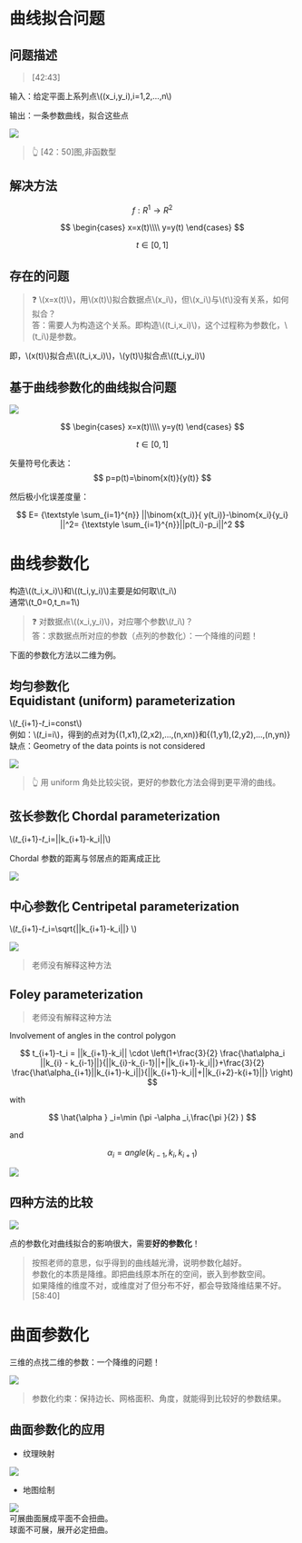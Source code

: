 # 曲线拟合问题

## 问题描述

> [42:43]

输入：给定平面上系列点\\((x_i,y_i),i=1,2,...,n\\)     

输出：一条参数曲线，拟合这些点   

![](../assets/曲线-1.png)  

> &#x1F446; [42：50]图,非函数型  

## 解决方法

$$
f:R^1 → R^2 
$$ 

$$
\begin{cases}
x=x(t)\\\\
y=y(t) 
\end{cases}
$$


$$
t\in [0,1]
$$

## 存在的问题

> &#x2753; \\(x=x(t)\\)，用\\(x(t)\\)拟合数据点\\(x_i\\)，但\\(x_i\\)与\\(t\\)没有关系，如何拟合？  
> 答：需要人为构造这个关系。即构造\\((t_i,x_i)\\)，这个过程称为参数化，\\(t_i\\)是参数。    

即，\\(x(t)\\)拟合点\\((t_i,x_i)\\)，\\(y(t)\\)拟合点\\((t_i,y_i)\\)  

## 基于曲线参数化的曲线拟合问题

![](../assets/曲线-2.png)   

$$
\begin{cases}
 x=x(t)\\\\
y=y(t) 
\end{cases}
$$




$$
t\in [0,1]
$$

矢量符号化表达：
$$
p=p(t)=\binom{x(t)}{y(t)} 
$$

然后极小化误差度量：  

$$
E= {\textstyle \sum_{i=1}^{n}} ||\binom{x(t_i)}{ y(t_i)}-\binom{x_i}{y_i} ||^2= {\textstyle \sum_{i=1}^{n}}||p(t_i)-p_i||^2
$$

# 曲线参数化

构造\\((t_i,x_i)\\)和\\((t_i,y_i)\\)主要是如何取\\(t_i\\)   
通常\\(t_0=0,t_n=1\\)

> &#x2753; 对数据点\\((x_i,y_i)\\)，对应哪个参数\\(𝑡_i\\)？  
答：求数据点所对应的参数（点列的参数化）：一个降维的问题！      

下面的参数化方法以二维为例。  

## 均匀参数化 Equidistant (uniform) parameterization     

\\(𝑡_{i+1}-𝑡_i=const\\)   
例如：\\(𝑡_i=i\\)，得到的点对为{(1,x1),(2,x2),...,(n,xn)}和{(1,y1),(2,y2),...,(n,yn)}   
缺点：Geometry of the data points is not considered     

![](../assets/曲线-3.png) 

> &#x1F446; 用 uniform 角处比较尖锐，更好的参数化方法会得到更平滑的曲线。

## 弦长参数化 Chordal parameterization      

\\(𝑡_{i+1}-𝑡_i=||k_{i+1}-k_i||\\)    

Chordal 参数的距离与邻居点的距离成正比    

![](../assets/曲线-9.png)  

## 中心参数化 Centripetal parameterization   

\\(𝑡_{i+1}-𝑡_i=\sqrt{||k_{i+1}-k_i||} \\)  

![](../assets/曲线-4.png)   

> 老师没有解释这种方法

## Foley parameterization     

> 老师没有解释这种方法

Involvement of angles in the control polygon    

$$
t_{i+1}-t_i = ||k_{i+1}-k_i|| \cdot \left(1+\frac{3}{2} \frac{\hat\alpha_i ||k_{i} - k_{i-1}||}{||k_{i}-k_{i-1}||+||k_{i+1}-k_i||}+\frac{3}{2} \frac{\hat\alpha_{i+1}||k_{i+1}-k_i||}{||k_{i+1}-k_i||+||k_{i+2}-k{i+1}||} \right)
$$

with

$$
\hat{\alpha } _i=\min (\pi -\alpha _i,\frac{\pi }{2} )
$$

and

$$
\alpha_{i}=angle(k_{i-1},k_i,k_{i+1})
$$

![](../assets/曲线-5.png)  

## 四种方法的比较  

![](../assets/曲线-6.png)   

点的参数化对曲线拟合的影响很大，需要**好的参数化**！  

> 按照老师的意思，似乎得到的曲线越光滑，说明参数化越好。  
> 参数化的本质是降维。即把曲线原本所在的空间，嵌入到参数空间。    
如果降维的维度不对，或维度对了但分布不好，都会导致降维结果不好。[58:40]

# 曲面参数化  

三维的点找二维的参数：一个降维的问题！   

![](../assets/曲线-7.png)   

> 参数化约束：保持边长、网格面积、角度，就能得到比较好的参数结果。    

## 曲面参数化的应用

- 纹理映射  

![](../assets/曲线-8.png)   

- 地图绘制     

![](../assets/网格30.png)  
可展曲面展成平面不会扭曲。    
球面不可展，展开必定扭曲。  
